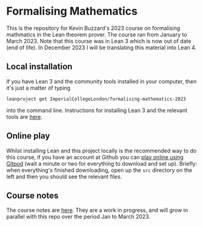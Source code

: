 # Formalising Mathematics

This is the repository for Kevin Buzzard's 2023 course on formalising mathmatics in the Lean theorem prover. The course ran from January to March 2023. Note that this course was in Lean 3 which is now out of date (end of life). In December 2023 I will be translating this material into Lean 4.

## Local installation

If you have Lean 3 and the community tools installed in your computer, then it's just a matter of typing

```
leanproject get ImperialCollegeLondon/formalising-mathematics-2023
```

into the command line. Instructions for installing Lean 3 and the relevant tools are [here](https://leanprover-community.github.io/get_started.html#regular-install).

## Online play

Whilst installing Lean and this project locally is the recommended way to do this course, if you have an account at Github you can [play online using Gitpod](https://gitpod.io/#https://github.com/ImperialCollegeLondon/formalising-mathematics-2023) (wait a minute or two for everything to download and set up). Briefly: when everything's finished downloading, open up the `src` directory on the left and then you should see the relevant files.

## Course notes

The course notes are [here](https://www.ma.imperial.ac.uk/~buzzard/xena/formalising-mathematics-2023/). They are a work in progress, and will grow in parallel with this repo over the period Jan to March 2023.
